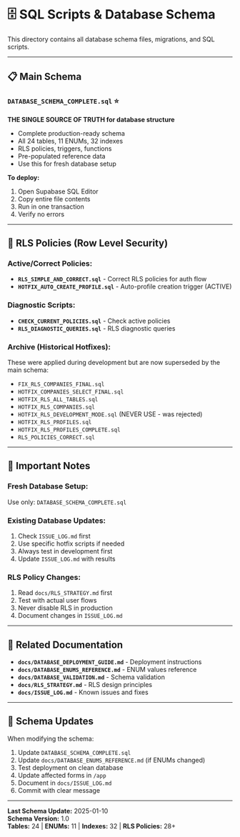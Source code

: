 # 🗄️ SQL Scripts & Database Schema

This directory contains all database schema files, migrations, and SQL scripts.

---

## 📋 Main Schema

### **`DATABASE_SCHEMA_COMPLETE.sql`** ⭐
**THE SINGLE SOURCE OF TRUTH for database structure**

- Complete production-ready schema
- All 24 tables, 11 ENUMs, 32 indexes
- RLS policies, triggers, functions
- Pre-populated reference data
- Use this for fresh database setup

**To deploy:**
1. Open Supabase SQL Editor
2. Copy entire file contents
3. Run in one transaction
4. Verify no errors

---

## 🔧 RLS Policies (Row Level Security)

### **Active/Correct Policies:**
- **`RLS_SIMPLE_AND_CORRECT.sql`** - Correct RLS policies for auth flow
- **`HOTFIX_AUTO_CREATE_PROFILE.sql`** - Auto-profile creation trigger (ACTIVE)

### **Diagnostic Scripts:**
- **`CHECK_CURRENT_POLICIES.sql`** - Check active policies
- **`RLS_DIAGNOSTIC_QUERIES.sql`** - RLS diagnostic queries

### **Archive (Historical Hotfixes):**
These were applied during development but are now superseded by the main schema:
- `FIX_RLS_COMPANIES_FINAL.sql`
- `HOTFIX_COMPANIES_SELECT_FINAL.sql`
- `HOTFIX_RLS_ALL_TABLES.sql`
- `HOTFIX_RLS_COMPANIES.sql`
- `HOTFIX_RLS_DEVELOPMENT_MODE.sql` (NEVER USE - was rejected)
- `HOTFIX_RLS_PROFILES.sql`
- `HOTFIX_RLS_PROFILES_COMPLETE.sql`
- `RLS_POLICIES_CORRECT.sql`

---

## 🚨 Important Notes

### **Fresh Database Setup:**
Use only: `DATABASE_SCHEMA_COMPLETE.sql`

### **Existing Database Updates:**
1. Check `ISSUE_LOG.md` first
2. Use specific hotfix scripts if needed
3. Always test in development first
4. Update `ISSUE_LOG.md` with results

### **RLS Policy Changes:**
1. Read `docs/RLS_STRATEGY.md` first
2. Test with actual user flows
3. Never disable RLS in production
4. Document changes in `ISSUE_LOG.md`

---

## 📖 Related Documentation

- **`docs/DATABASE_DEPLOYMENT_GUIDE.md`** - Deployment instructions
- **`docs/DATABASE_ENUMS_REFERENCE.md`** - ENUM values reference
- **`docs/DATABASE_VALIDATION.md`** - Schema validation
- **`docs/RLS_STRATEGY.md`** - RLS design principles
- **`docs/ISSUE_LOG.md`** - Known issues and fixes

---

## 🔄 Schema Updates

When modifying the schema:
1. Update `DATABASE_SCHEMA_COMPLETE.sql`
2. Update `docs/DATABASE_ENUMS_REFERENCE.md` (if ENUMs changed)
3. Test deployment on clean database
4. Update affected forms in `/app`
5. Document in `docs/ISSUE_LOG.md`
6. Commit with clear message

---

**Last Schema Update:** 2025-01-10  
**Schema Version:** 1.0  
**Tables:** 24 | **ENUMs:** 11 | **Indexes:** 32 | **RLS Policies:** 28+

